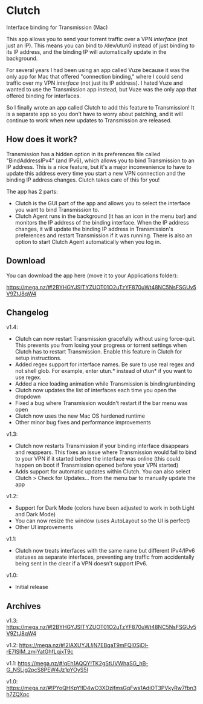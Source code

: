 # Clutch
Interface binding for Transmission (Mac)

This app allows you to send your torrent traffic over a VPN _interface_ (not just an IP). This means you can bind to /dev/utun0 instead of just binding to its IP address, and the binding IP will automatically update in the background.

For several years I had been using an app called Vuze because it was the only app for Mac that offered "connection binding," where I could send traffic over my VPN _interface_ (not just its IP address). I hated Vuze and wanted to use the Transmission app instead, but Vuze was the only app that offered binding for interfaces.

So I finally wrote an app called Clutch to add this feature to Transmission! It is a separate app so you don't have to worry about patching, and it will continue to work when new updates to Transmission are released.

## How does it work?

Transmission has a hidden option in its preferences file called "BindAddressIPv4" (and IPv6), which allows you to bind Transmission to an IP address. This is a nice feature, but it's a major inconvenience to have to update this address every time you start a new VPN connection and the binding IP address changes. Clutch takes care of this for you!

The app has 2 parts:

* Clutch is the GUI part of the app and allows you to select the interface you want to bind Transmission to.
* Clutch Agent runs in the background (it has an icon in the menu bar) and monitors the IP address of the binding interface. When the IP address changes, it will update the binding IP address in Transmission's preferences and restart Transmission if it was running. There is also an option to start Clutch Agent automatically when you log in.

## Download

You can download the app here (move it to your Applications folder):

https://mega.nz/#!2BYHGYJS!TYZUOT01O2uTzYF870uWt48NC5NsFSGUv5V9ZtJ8qW4

## Changelog

v1.4:
- Clutch can now restart Transmission gracefully without using force-quit. This prevents you from losing your progress or torrent settings when Clutch has to restart Transmission. Enable this feature in Clutch for setup instructions.
- Added regex support for interface names. Be sure to use real regex and not shell glob. For example, enter utun.* instead of utun* if you want to use regex.
- Added a nice loading animation while Transmission is binding/unbinding
- Clutch now updates the list of interfaces each time you open the dropdown
- Fixed a bug where Transmission wouldn't restart if the bar menu was open
- Clutch now uses the new Mac OS hardened runtime
- Other minor bug fixes and performance improvements

v1.3:
- Clutch now restarts Transmission if your binding interface disappears and reappears. This fixes an issue where Transmission would fail to bind to your VPN if it started before the interface was online (this could happen on boot if Transmission opened before your VPN started)
- Adds support for automatic updates within Clutch. You can also select Clutch > Check for Updates... from the menu bar to manually update the app

v1.2:
- Support for Dark Mode (colors have been adjusted to work in both Light and Dark Mode)
- You can now resize the window (uses AutoLayout so the UI is perfect)
- Other UI improvements

v1.1:
- Clutch now treats interfaces with the same name but different IPv4/IPv6 statuses as separate interfaces, preventing any traffic from accidentally being sent in the clear if a VPN doesn't support IPv6.

v1.0:
- Initial release

## Archives

v1.3:
https://mega.nz/#!2BYHGYJS!TYZUOT01O2uTzYF870uWt48NC5NsFSGUv5V9ZtJ8qW4

v1.2:
https://mega.nz/#!2IAXUYJL!jN7EBqaT9mFQI0SjDl-rE7ISlM_zmiYatGhfLqjxT9c

v1.1:
https://mega.nz/#!qEh1AQQY!TK2gStUVWhaSG_hB-G_NSLjg2pcS8PEW4Jz1pYOyS5I

v1.0:
https://mega.nz/#!PYoQHKpY!ID4wO3XDzjfmsGqFws1AdiOT3PVkyRw7fbn3h7ZQXpc
